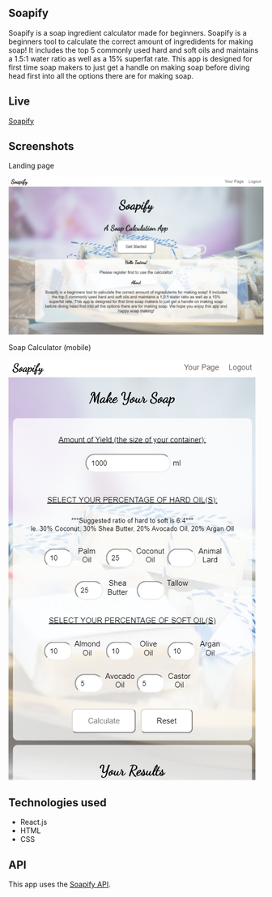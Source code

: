 ## Soapify

Soapify is a soap ingredient calculator made for beginners. Soapify is a beginners tool to calculate the correct amount of ingredidents for making soap! It includes the top 5 commonly used hard and soft oils and maintains a 1.5:1 water ratio as well as a 15% superfat rate. This app is designed for first time soap makers to just get a handle on making soap before diving head first into all the options there are for making soap. 

## Live 

[Soapify](https://soapify-client.hpower0809.now.sh/)

## Screenshots

Landing page

![](screencap/Soapify-Landing.png)

Soap Calculator (mobile)

![](screencap/Soapify-SoapCalcMob.png)

## Technologies used
- React.js
- HTML
- CSS

## API
This app uses the [Soapify API](https://github.com/hp0809/Soapify-API). 
